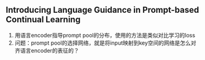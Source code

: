 ## Introducing Language Guidance in Prompt-based Continual Learning
1. 用语言encoder指导prompt pool的分布，使用的方法是类似对比学习的loss
2. 问题：prompt pool的选择网络，就是将input映射到key空间的网络是怎么对齐语言encoder的表征的？